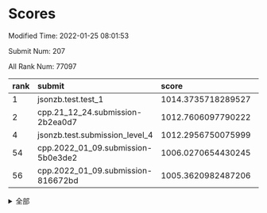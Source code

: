 # Scores

Modified Time: 2022-01-25 08:01:53

Submit Num: 207

All Rank Num: 77097

| rank |               submit               |       score        |       sigma        | pk_num |
| :--- | :--------------------------------- | :----------------- | :----------------- | :----- |
| 1    | jsonzb.test.test_1                 | 1014.3735718289527 | 0.8037546465574904 | 1490   |
| 2    | cpp.21_12_24.submission-2b2ea0d7   | 1012.7606097790222 | 0.7786698922276778 | 1492   |
| 4    | jsonzb.test.submission_level_4     | 1012.2956750075999 | 0.7774829561324195 | 1493   |
| 54   | cpp.2022_01_09.submission-5b0e3de2 | 1006.0270654430245 | 0.7414041956652917 | 1492   |
| 56   | cpp.2022_01_09.submission-816672bd | 1005.3620982487206 | 0.7330858559049528 | 1494   |


<details>
<summary>全部</summary>

| rank |                 submit                 |       score        |       sigma        | pk_num |
| :--- | :------------------------------------- | :----------------- | :----------------- | :----- |
| 1    | jsonzb.test.test_1                     | 1014.3735718289527 | 0.8037546465574904 | 1490   |
| 2    | cpp.21_12_24.submission-2b2ea0d7       | 1012.7606097790222 | 0.7786698922276778 | 1492   |
| 3    | gobigger.level_3.submission_level_3_41 | 1012.5749744368879 | 0.7709104635576274 | 1488   |
| 4    | jsonzb.test.submission_level_4         | 1012.2956750075999 | 0.7774829561324195 | 1493   |
| 5    | gobigger.level_3.submission_level_3_43 | 1011.6447582237754 | 0.770258796827619  | 1491   |
| 6    | gobigger.level_3.submission_level_3_27 | 1011.5768841880148 | 0.779042437344703  | 1489   |
| 7    | gobigger.level_3.submission_level_3_6  | 1011.5494136724103 | 0.7775748853235342 | 1490   |
| 8    | gobigger.level_3.submission_level_3_14 | 1011.1329526433727 | 0.767547652900019  | 1493   |
| 9    | gobigger.level_3.submission_level_3_9  | 1011.1264165244551 | 0.7518641921998351 | 1485   |
| 10   | gobigger.level_3.submission_level_3_4  | 1010.6882555109414 | 0.7634758123445718 | 1484   |
| 11   | gobigger.level_3.submission_level_3_21 | 1010.6725351310475 | 0.7553564136084396 | 1491   |
| 12   | gobigger.level_3.submission_level_3_10 | 1010.6423866286435 | 0.7746087035677305 | 1488   |
| 13   | gobigger.level_3.submission_level_3_29 | 1010.6347846839516 | 0.764869950431434  | 1494   |
| 14   | gobigger.level_3.submission_level_3_35 | 1010.633142862507  | 0.7570388327568816 | 1495   |
| 15   | gobigger.level_3.submission_level_3_38 | 1010.5814738329044 | 0.7853449117657263 | 1494   |
| 16   | gobigger.level_3.submission_level_3_45 | 1010.5100068623218 | 0.7713958546023154 | 1493   |
| 17   | gobigger.level_3.submission_level_3_12 | 1010.4672395545583 | 0.7511135564377226 | 1491   |
| 18   | gobigger.level_3.submission_level_3_44 | 1010.450531508793  | 0.7592463998439966 | 1492   |
| 19   | gobigger.level_3.submission_level_3_1  | 1010.3612874883387 | 0.7666930442353412 | 1491   |
| 20   | gobigger.level_3.submission_level_3_26 | 1010.3561171965396 | 0.7576620089727671 | 1489   |
| 21   | gobigger.level_3.submission_level_3_7  | 1010.2435804406847 | 0.7752112800547677 | 1487   |
| 22   | gobigger.level_3.submission_level_3_37 | 1010.2341011655208 | 0.7462581063282844 | 1493   |
| 23   | gobigger.level_3.submission_level_3_39 | 1010.1772562593939 | 0.7578954042612835 | 1496   |
| 24   | gobigger.level_3.submission_level_3_47 | 1010.1450460784785 | 0.7775052250164882 | 1491   |
| 25   | gobigger.level_3.submission_level_3_49 | 1010.1289171416643 | 0.7831055182947316 | 1488   |
| 26   | gobigger.level_3.submission_level_3_0  | 1010.0399418279666 | 0.7455431612885269 | 1487   |
| 27   | gobigger.level_3.submission_level_3_11 | 1010.0333319299551 | 0.7531595583825988 | 1489   |
| 28   | gobigger.level_3.submission_level_3_48 | 1010.0086537312399 | 0.7640994464174931 | 1488   |
| 29   | gobigger.level_3.submission_level_3_5  | 1009.9257644885063 | 0.7364469342242954 | 1493   |
| 30   | gobigger.level_3.submission_level_3_33 | 1009.7932616804468 | 0.7517736288008576 | 1489   |
| 31   | gobigger.level_3.submission_level_3_28 | 1009.7701371998601 | 0.7554823862585495 | 1489   |
| 32   | gobigger.level_3.submission_level_3_8  | 1009.7193766818898 | 0.758242744070738  | 1490   |
| 33   | gobigger.level_3.submission_level_3_13 | 1009.6903320386479 | 0.760640236060852  | 1490   |
| 34   | gobigger.level_3.submission_level_3_3  | 1009.6252508747488 | 0.7648630269961513 | 1492   |
| 35   | gobigger.level_3.submission_level_3_42 | 1009.6068571964809 | 0.7406251134747809 | 1491   |
| 36   | gobigger.level_3.submission_level_3_19 | 1009.5602223640484 | 0.745312924680024  | 1489   |
| 37   | gobigger.level_3.submission_level_3_40 | 1009.55129330209   | 0.747406294216882  | 1492   |
| 38   | gobigger.level_3.submission_level_3_16 | 1009.5286489414141 | 0.7746899053028138 | 1487   |
| 39   | gobigger.level_3.submission_level_3_15 | 1009.4785311075882 | 0.7501968814829739 | 1488   |
| 40   | gobigger.level_3.submission_level_3_2  | 1009.4549804226568 | 0.7492513120609843 | 1493   |
| 41   | gobigger.level_3.submission_level_3_17 | 1009.3822179772785 | 0.7293754842204322 | 1489   |
| 42   | gobigger.level_3.submission_level_3_30 | 1009.3610310204435 | 0.7387047338514291 | 1494   |
| 43   | gobigger.level_3.submission_level_3_25 | 1009.306321573248  | 0.7589763665745461 | 1486   |
| 44   | gobigger.level_3.submission_level_3_32 | 1009.3061910507439 | 0.7485052742030066 | 1485   |
| 45   | gobigger.level_3.submission_level_3_23 | 1009.2746661052654 | 0.7718165362157983 | 1491   |
| 46   | gobigger.level_3.submission_level_3_24 | 1009.2093189786783 | 0.7246024621270287 | 1490   |
| 47   | gobigger.level_3.submission_level_3_22 | 1009.1274801090044 | 0.7561223732249241 | 1489   |
| 48   | gobigger.level_3.submission_level_3_46 | 1009.1239701691875 | 0.7578733437503726 | 1487   |
| 49   | gobigger.level_3.submission_level_3_36 | 1009.0893160514514 | 0.7620530788257849 | 1497   |
| 50   | gobigger.level_3.submission_level_3_31 | 1009.0288203705852 | 0.7549660966429685 | 1492   |
| 51   | gobigger.level_3.submission_level_3_34 | 1008.8999831628101 | 0.7364125213024282 | 1490   |
| 52   | gobigger.level_3.submission_level_3_20 | 1008.4756652648697 | 0.7463282960944826 | 1489   |
| 53   | gobigger.level_3.submission_level_3_18 | 1008.3483445268262 | 0.775573923333644  | 1489   |
| 54   | cpp.2022_01_09.submission-5b0e3de2     | 1006.0270654430245 | 0.7414041956652917 | 1492   |
| 55   | gobigger.level_1.submission_level_1_40 | 1005.4403416718934 | 0.7462544927601864 | 1490   |
| 56   | cpp.2022_01_09.submission-816672bd     | 1005.3620982487206 | 0.7330858559049528 | 1494   |
| 57   | gobigger.level_1.submission_level_1_28 | 1004.7636212750085 | 0.7179315310541481 | 1490   |
| 58   | gobigger.level_1.submission_level_1_36 | 1004.6453774850387 | 0.7195383477654975 | 1491   |
| 59   | gobigger.level_1.submission_level_1_46 | 1004.3702427291249 | 0.729071614386791  | 1495   |
| 60   | gobigger.level_1.submission_level_1_22 | 1004.295745404757  | 0.7208122881532579 | 1487   |
| 61   | gobigger.level_1.submission_level_1_16 | 1004.2607967649698 | 0.7241930120026816 | 1488   |
| 62   | gobigger.level_1.submission_level_1_18 | 1004.1640710500147 | 0.7192534036503124 | 1493   |
| 63   | gobigger.level_1.submission_level_1_45 | 1004.0900083869478 | 0.7096450531326698 | 1492   |
| 64   | gobigger.level_1.submission_level_1_43 | 1003.9291283044004 | 0.7191050243477374 | 1493   |
| 65   | gobigger.level_1.submission_level_1_47 | 1003.8758476365148 | 0.7278751868079273 | 1491   |
| 66   | gobigger.level_1.submission_level_1_34 | 1003.8668987515507 | 0.717087883625703  | 1484   |
| 67   | gobigger.level_1.submission_level_1_17 | 1003.8610300739257 | 0.7247891014698978 | 1486   |
| 68   | gobigger.level_1.submission_level_1_48 | 1003.854555029406  | 0.7204536968126842 | 1493   |
| 69   | gobigger.level_1.submission_level_1_35 | 1003.7799869781397 | 0.708453244504697  | 1493   |
| 70   | gobigger.level_1.submission_level_1_23 | 1003.7685225921946 | 0.7220462049663647 | 1484   |
| 71   | gobigger.level_1.submission_level_1_21 | 1003.762678916514  | 0.7121471386439866 | 1486   |
| 72   | gobigger.level_1.submission_level_1_32 | 1003.7276013369312 | 0.7249632840465732 | 1485   |
| 73   | gobigger.level_1.submission_level_1_41 | 1003.7050846874531 | 0.7291175467018289 | 1494   |
| 74   | gobigger.level_1.submission_level_1_30 | 1003.6962743873178 | 0.7114655850698186 | 1487   |
| 75   | gobigger.level_1.submission_level_1_15 | 1003.6376451834902 | 0.7136340920605572 | 1496   |
| 76   | gobigger.level_1.submission_level_1_19 | 1003.6106575412618 | 0.7157023888528131 | 1494   |
| 77   | gobigger.level_1.submission_level_1_26 | 1003.5431024658326 | 0.7297388981536391 | 1487   |
| 78   | gobigger.level_1.submission_level_1_20 | 1003.4645783133958 | 0.7249439185174661 | 1492   |
| 79   | gobigger.level_1.submission_level_1_29 | 1003.4515264817117 | 0.7207863037596526 | 1487   |
| 80   | gobigger.level_1.submission_level_1_3  | 1003.4514216085553 | 0.7140035682218241 | 1487   |
| 81   | gobigger.level_1.submission_level_1_37 | 1003.4157202672898 | 0.7125555730945992 | 1490   |
| 82   | gobigger.level_1.submission_level_1_9  | 1003.3951491443681 | 0.7203811800271565 | 1486   |
| 83   | gobigger.level_1.submission_level_1_49 | 1003.3802734776012 | 0.710579457196643  | 1484   |
| 84   | gobigger.level_1.submission_level_1_10 | 1003.3208899277154 | 0.7120755520530241 | 1493   |
| 85   | gobigger.level_1.submission_level_1_11 | 1003.1617505846688 | 0.7140275777628801 | 1491   |
| 86   | gobigger.level_1.submission_level_1_1  | 1002.9493933111493 | 0.7137486362546615 | 1486   |
| 87   | gobigger.level_1.submission_level_1_13 | 1002.8096598316438 | 0.7157698681049414 | 1489   |
| 88   | gobigger.level_1.submission_level_1_39 | 1002.7754482373406 | 0.7120426827489937 | 1488   |
| 89   | gobigger.level_1.submission_level_1_8  | 1002.7589339327855 | 0.7119085506687138 | 1491   |
| 90   | gobigger.level_1.submission_level_1_44 | 1002.7585345910279 | 0.7107717720013266 | 1491   |
| 91   | gobigger.level_1.submission_level_1_6  | 1002.7560871250095 | 0.7107155956760429 | 1492   |
| 92   | gobigger.level_1.submission_level_1_4  | 1002.7395306658198 | 0.7121062027509716 | 1485   |
| 93   | gobigger.level_1.submission_level_1_42 | 1002.7307551984449 | 0.715392528420248  | 1491   |
| 94   | gobigger.level_1.submission_level_1_2  | 1002.6851093118903 | 0.7038597714205593 | 1490   |
| 95   | gobigger.level_1.submission_level_1_5  | 1002.6013855456334 | 0.7180565919390898 | 1489   |
| 96   | gobigger.level_1.submission_level_1_7  | 1002.3485819335752 | 0.7143391940790015 | 1491   |
| 97   | gobigger.level_1.submission_level_1_31 | 1002.2848536257355 | 0.7197234189034314 | 1484   |
| 98   | gobigger.level_1.submission_level_1_38 | 1002.1211536063859 | 0.7138517451444263 | 1488   |
| 99   | gobigger.level_1.submission_level_1_0  | 1002.1104205323779 | 0.7060384753100001 | 1490   |
| 100  | gobigger.level_1.submission_level_1_12 | 1002.1079031566253 | 0.7148405608159953 | 1489   |
| 101  | gobigger.level_1.submission_level_1_27 | 1001.886725168381  | 0.719002734368707  | 1491   |
| 102  | gobigger.level_1.submission_level_1_25 | 1001.5505884365655 | 0.7211995204753227 | 1488   |
| 103  | gobigger.level_1.submission_level_1_24 | 1001.526772808227  | 0.7207092883877109 | 1489   |
| 104  | gobigger.level_1.submission_level_1_33 | 1001.4119607843525 | 0.7090533255605053 | 1487   |
| 105  | gobigger.level_1.submission_level_1_14 | 1001.290746650746  | 0.7089480760865059 | 1493   |
| 106  | gobigger.random.submission_random_31   | 997.1160574969659  | 0.7056646794420258 | 1490   |
| 107  | gobigger.random.submission_random_8    | 996.9146065059278  | 0.704355278350875  | 1491   |
| 108  | gobigger.random.submission_random_26   | 996.856984307669   | 0.7081886697321761 | 1490   |
| 109  | gobigger.random.submission_random_19   | 996.7506709750531  | 0.7127938392858247 | 1494   |
| 110  | gobigger.random.submission_random_33   | 996.7386836267158  | 0.7153408401894674 | 1490   |
| 111  | gobigger.random.submission_random_22   | 996.6915925160008  | 0.7192554695027339 | 1488   |
| 112  | gobigger.random.submission_random_6    | 996.6364509255485  | 0.7209231593506377 | 1489   |
| 113  | gobigger.random.submission_random_9    | 996.636062000812   | 0.7065210003712041 | 1489   |
| 114  | gobigger.random.submission_random_20   | 996.6037320567599  | 0.7085883263742692 | 1489   |
| 115  | gobigger.random.submission_random_47   | 996.4391003272269  | 0.7084640451454636 | 1487   |
| 116  | gobigger.random.submission_random_48   | 996.4335688225536  | 0.7017199048141756 | 1491   |
| 117  | gobigger.random.submission_random_3    | 996.4031457566346  | 0.7054583390864995 | 1493   |
| 118  | gobigger.random.submission_random_42   | 996.3635880785093  | 0.7049992720376362 | 1492   |
| 119  | gobigger.random.submission_random_15   | 996.3044534452788  | 0.7103601562349027 | 1486   |
| 120  | gobigger.random.submission_random_23   | 996.0767490195286  | 0.7198890838663211 | 1489   |
| 121  | gobigger.random.submission_random_34   | 996.0589068359633  | 0.7278650281058489 | 1492   |
| 122  | gobigger.random.submission_random_4    | 995.9413107493028  | 0.7104070601373733 | 1491   |
| 123  | gobigger.random.submission_random_24   | 995.8822741271737  | 0.7107954414466533 | 1489   |
| 124  | gobigger.random.submission_random_11   | 995.8759936550462  | 0.7061390993875503 | 1488   |
| 125  | gobigger.random.submission_random_32   | 995.8735418232509  | 0.715899527933607  | 1491   |
| 126  | gobigger.random.submission_random_36   | 995.8661432565076  | 0.7170054121391463 | 1486   |
| 127  | gobigger.random.submission_random_37   | 995.8596965845601  | 0.7130470408313129 | 1491   |
| 128  | gobigger.random.submission_random_40   | 995.8575655219234  | 0.7102775908207837 | 1486   |
| 129  | gobigger.random.submission_random_41   | 995.8573344004922  | 0.7160128609699432 | 1484   |
| 130  | gobigger.random.submission_random_46   | 995.822016140553   | 0.6974104721916382 | 1489   |
| 131  | gobigger.random.submission_random_30   | 995.8198806790616  | 0.7066813810056899 | 1490   |
| 132  | gobigger.random.submission_random_44   | 995.8081884196183  | 0.7065515107228312 | 1490   |
| 133  | gobigger.random.submission_random_5    | 995.7790668865352  | 0.703672725688873  | 1492   |
| 134  | gobigger.random.submission_random_28   | 995.6525813566549  | 0.7030870574155282 | 1489   |
| 135  | gobigger.random.submission_random_45   | 995.6329639125419  | 0.7004019534471342 | 1489   |
| 136  | gobigger.random.submission_random_49   | 995.5977619892325  | 0.7261436007356322 | 1494   |
| 137  | gobigger.random.submission_random_0    | 995.5475803791012  | 0.7290077629132528 | 1490   |
| 138  | gobigger.random.submission_random_21   | 995.5094848355208  | 0.7308416767519659 | 1490   |
| 139  | gobigger.random.submission_random_27   | 995.4969580151867  | 0.7250276828684983 | 1493   |
| 140  | gobigger.random.submission_random_14   | 995.496437590518   | 0.7077367732173923 | 1489   |
| 141  | gobigger.random.submission_random_35   | 995.4477464322999  | 0.7052852551111805 | 1488   |
| 142  | gobigger.random.submission_random_29   | 995.4394290808103  | 0.7171557956402909 | 1491   |
| 143  | gobigger.random.submission_random_1    | 995.3910150214405  | 0.7118568557869883 | 1489   |
| 144  | gobigger.random.submission_random_16   | 995.2814739121496  | 0.7172994859753958 | 1483   |
| 145  | gobigger.random.submission_random_17   | 995.2669531213392  | 0.7274347018608556 | 1489   |
| 146  | gobigger.random.submission_random_39   | 995.2516770806457  | 0.7039615283727302 | 1492   |
| 147  | gobigger.random.submission_random_18   | 995.2317096182219  | 0.702480593071258  | 1487   |
| 148  | gobigger.random.submission_random_43   | 995.2170423404978  | 0.7201938258240933 | 1491   |
| 149  | gobigger.random.submission_random_7    | 995.1447756026703  | 0.7038111582112027 | 1491   |
| 150  | gobigger.random.submission_random_25   | 995.0969570743367  | 0.7161244208709544 | 1492   |
| 151  | gobigger.random.submission_random_12   | 995.0911818186128  | 0.7179522306768084 | 1490   |
| 152  | gobigger.random.submission_random_2    | 995.0833284442042  | 0.7175621529941733 | 1488   |
| 153  | gobigger.random.submission_random_13   | 994.9454321312335  | 0.7098843438694734 | 1489   |
| 154  | gobigger.random.submission_random_38   | 994.5592463575498  | 0.7262772467533412 | 1488   |
| 155  | gobigger.random.submission_random_10   | 994.3132077935467  | 0.7172291466884037 | 1488   |
| 156  | gobigger.level_2.submission_level_2_13 | 993.7373725016304  | 0.7331771628042832 | 1492   |
| 157  | gobigger.level_2.submission_level_2_32 | 992.980111625258   | 0.7255837593282426 | 1490   |
| 158  | gobigger.level_2.submission_level_2_22 | 992.9167123472326  | 0.7458669850680408 | 1490   |
| 159  | gobigger.level_2.submission_level_2_39 | 992.8510516070825  | 0.7426984319946469 | 1493   |
| 160  | gobigger.level_2.submission_level_2_4  | 992.8122177077859  | 0.7310375682324285 | 1490   |
| 161  | gobigger.level_2.submission_level_2_10 | 992.767552794456   | 0.7291619301413171 | 1484   |
| 162  | gobigger.level_2.submission_level_2_49 | 992.7376004802642  | 0.7361404711817079 | 1491   |
| 163  | gobigger.level_2.submission_level_2_12 | 992.6160795957235  | 0.742934105900793  | 1488   |
| 164  | gobigger.level_2.submission_level_2_30 | 992.6087438342473  | 0.7544356770657289 | 1489   |
| 165  | gobigger.level_2.submission_level_2_46 | 992.6057777845513  | 0.7581089128713182 | 1488   |
| 166  | gobigger.level_2.submission_level_2_31 | 992.5150303727722  | 0.7547038053067087 | 1496   |
| 167  | gobigger.level_2.submission_level_2_3  | 992.5105525236298  | 0.746166862060695  | 1489   |
| 168  | gobigger.level_2.submission_level_2_36 | 992.5045668397923  | 0.7576228635528918 | 1491   |
| 169  | gobigger.level_2.submission_level_2_47 | 992.4391170825354  | 0.7538613848905251 | 1488   |
| 170  | gobigger.level_2.submission_level_2_40 | 992.4221610945737  | 0.7537905631750381 | 1487   |
| 171  | gobigger.level_2.submission_level_2_0  | 992.3459078207982  | 0.7324565026618369 | 1491   |
| 172  | gobigger.level_2.submission_level_2_25 | 992.3445453598918  | 0.745008367842767  | 1495   |
| 173  | gobigger.level_2.submission_level_2_28 | 992.3276961053311  | 0.7654690688062545 | 1496   |
| 174  | gobigger.level_2.submission_level_2_8  | 992.2723167659339  | 0.7534516854672019 | 1485   |
| 175  | gobigger.level_2.submission_level_2_44 | 992.2564036925178  | 0.7250767152987341 | 1493   |
| 176  | gobigger.level_2.submission_level_2_2  | 992.2499605814123  | 0.7193534795779751 | 1483   |
| 177  | gobigger.level_2.submission_level_2_15 | 992.1313017712413  | 0.7658224863332495 | 1487   |
| 178  | gobigger.level_2.submission_level_2_38 | 992.1247006533471  | 0.7488821000042089 | 1491   |
| 179  | gobigger.level_2.submission_level_2_33 | 992.1019493090869  | 0.7427612812012485 | 1494   |
| 180  | gobigger.level_2.submission_level_2_48 | 992.1012462033605  | 0.7386414829098922 | 1492   |
| 181  | gobigger.level_2.submission_level_2_42 | 992.0737569560891  | 0.7568680034319475 | 1486   |
| 182  | gobigger.level_2.submission_level_2_17 | 992.0633456503787  | 0.7484610687599362 | 1489   |
| 183  | gobigger.level_2.submission_level_2_35 | 992.0621206790157  | 0.7445595700287312 | 1490   |
| 184  | gobigger.level_2.submission_level_2_5  | 991.9396183967589  | 0.7417379517762618 | 1492   |
| 185  | gobigger.level_2.submission_level_2_34 | 991.7281460745477  | 0.7354821582321901 | 1491   |
| 186  | gobigger.level_2.submission_level_2_20 | 991.6712561111696  | 0.7475402155509405 | 1488   |
| 187  | gobigger.level_2.submission_level_2_11 | 991.6517019555052  | 0.7494801807285303 | 1489   |
| 188  | gobigger.level_2.submission_level_2_1  | 991.6332926629343  | 0.7434939168128267 | 1487   |
| 189  | gobigger.level_2.submission_level_2_9  | 991.6174105904381  | 0.7545233116489811 | 1490   |
| 190  | gobigger.level_2.submission_level_2_26 | 991.5838916033094  | 0.7413958944882593 | 1489   |
| 191  | gobigger.level_2.submission_level_2_45 | 991.529086816247   | 0.7553079436815076 | 1489   |
| 192  | gobigger.level_2.submission_level_2_23 | 991.5080123176067  | 0.7424802032252493 | 1486   |
| 193  | gobigger.level_2.submission_level_2_43 | 991.4809600200402  | 0.7411201951345152 | 1489   |
| 194  | gobigger.level_2.submission_level_2_21 | 991.4724826656576  | 0.7249173921032736 | 1486   |
| 195  | gobigger.level_2.submission_level_2_19 | 991.4413349046895  | 0.7415051774489798 | 1488   |
| 196  | gobigger.level_2.submission_level_2_41 | 991.4139271021784  | 0.7459300247836553 | 1491   |
| 197  | gobigger.level_2.submission_level_2_24 | 991.3676017193606  | 0.7516043511234005 | 1489   |
| 198  | gobigger.level_2.submission_level_2_14 | 991.1821623403137  | 0.743454885383934  | 1489   |
| 199  | gobigger.level_2.submission_level_2_6  | 991.1395877755771  | 0.7548189158518123 | 1494   |
| 200  | gobigger.level_2.submission_level_2_29 | 991.0699230796699  | 0.7583957231411153 | 1495   |
| 201  | gobigger.level_2.submission_level_2_37 | 990.9973599108506  | 0.7462932539497331 | 1492   |
| 202  | gobigger.level_2.submission_level_2_18 | 990.5431876373824  | 0.7519013558894512 | 1492   |
| 203  | gobigger.level_2.submission_level_2_27 | 990.4023298151574  | 0.7686996293809837 | 1486   |
| 204  | gobigger.level_2.submission_level_2_16 | 990.3491936067894  | 0.7718041097778188 | 1488   |
| 205  | gobigger.level_2.submission_level_2_7  | 990.303083797301   | 0.755209736329642  | 1492   |
| 206  | gobigger.none.submission_none_0        | 977.016254841855   | 1.3570090161217192 | 1493   |
| 207  | gobigger.none.submission_none_1        | 976.5669411301113  | 1.3739468183981816 | 1491   |

</details>